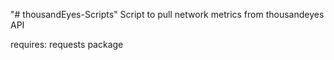 "# thousandEyes-Scripts" 
Script to pull network metrics from thousandeyes API

requires: requests package
